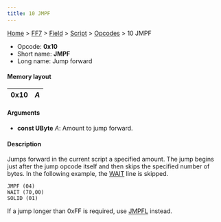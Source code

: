 ```yaml
---
title: 10 JMPF
---
```


[Home](/Main%20Page.md) > [FF7](/FF7.md) > [Field](/FF7/Field.md) > [Script](/FF7/Field/Script.md) > [Opcodes](/FF7/Field/Script/Opcodes.md) > 10 JMPF

-   Opcode: **0x10**
-   Short name: **JMPF**
-   Long name: Jump forward

#### Memory layout

| 0x10 | *A* |
|------|-----|

#### Arguments

-   **const UByte** *A*: Amount to jump forward.

#### Description

Jumps forward in the current script a specified amount. The jump begins
just after the jump opcode itself and then skips the specified number of
bytes. In the following example, the [WAIT][] line is skipped.

    JMPF (04)
    WAIT (70,00)
    SOLID (01)

If a jump longer than 0xFF is required, use [JMPFL][] instead.

  [WAIT]: /FF7/Field/Script/Opcodes/24%20WAIT.md "wikilink"
  [JMPFL]: /FF7/Field/Script/Opcodes/11%20JMPFL.md "wikilink"
